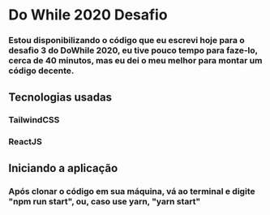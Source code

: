 # Do While 2020 Desafio 
<h3>Estou disponibilizando o código que eu escrevi hoje para o desafio 3 do DoWhile 2020, eu tive pouco tempo para faze-lo, cerca de 40 minutos, mas eu dei o meu melhor para montar um código decente.</h3>

## Tecnologias usadas
<h3>TailwindCSS</h3>
<h3>ReactJS</h3>

## Iniciando a aplicação
<h3> Após clonar o código em sua máquina, vá ao terminal e digite "npm run start", ou, caso use yarn, "yarn start"</h3>
